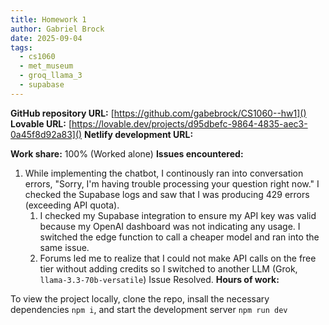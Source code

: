 ```yaml
---
title: Homework 1
author: Gabriel Brock
date: 2025-09-04
tags:
  - cs1060
  - met_museum
  - groq_llama_3
  - supabase
---
```


**GitHub repository URL:** [https://github.com/gabebrock/CS1060--hw1]()
**Lovable URL:** [https://lovable.dev/projects/d95dbefc-9864-4835-aec3-0a45f8d92a83]()
**Netlify development URL:** []()

**Work share:** 100% (Worked alone)
**Issues encountered:**
1. While implementing the chatbot, I continously ran into conversation errors, "Sorry, I'm having trouble processing your question right now." I checked the Supabase logs and saw that I was producing 429 errors (exceeding API quota). 
   1. I checked my Supabase integration to ensure my API key was valid because my OpenAI dashboard was not indicating any usage. I switched the edge function to call a cheaper model and ran into the same issue. 
   2. Forums led me to realize that I could not make API calls on the free tier without adding credits so I switched to another LLM (Grok, `llama-3.3-70b-versatile`) Issue Resolved. 
**Hours of work:**

To view the project locally, clone the repo, insall the necessary dependencies `npm i`, and start the development server `npm run dev`

